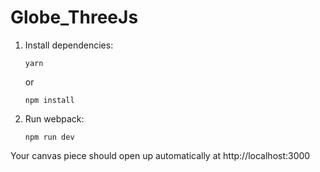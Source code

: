 # Globe_ThreeJs

1.  Install dependencies:

        yarn

    or

        npm install

2.  Run webpack:

        npm run dev

Your canvas piece should open up automatically at http://localhost:3000 
